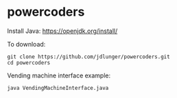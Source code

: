 # powercoders

Install Java: https://openjdk.org/install/

To download:

```
git clone https://github.com/jdlunger/powercoders.git
cd powercoders
```

Vending machine interface example:

```
java VendingMachineInterface.java
```
